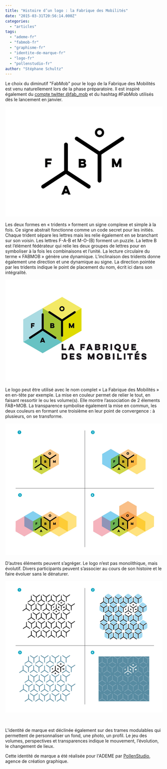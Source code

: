 ```yaml
---
title: "Histoire d’un logo : la Fabrique des Mobilités"
date: "2015-03-31T20:56:14.000Z"
categories: 
  - "articles"
tags: 
  - "ademe-fr"
  - "fabmob-fr"
  - "graphisme-fr"
  - "identite-de-marque-fr"
  - "logo-fr"
  - "pollenstudio-fr"
author: "Stéphane Schultz"
---
```


Le choix du diminutif "FabMob" pour le logo de la Fabrique des Mobilités est venu naturellement lors de la phase préparatoire. Il est inspiré également du [compte twitter @fab\_mob](https://twitter.com/fab_mob) et du hashtag #FabMob utilisés dès le lancement en janvier.

![FabMob-logo-0](images/FabMob-logo-0.jpg)

Les deux formes en « tridents » forment un signe complexe et simple à la fois. Ce signe abstrait fonctionne comme un code secret pour les initiés. Chaque trident sépare les lettres mais les relie également en se branchant sur son voisin. Les lettres F-A-B et M-O-(B) forment un puzzle. La lettre B est l’élément fédérateur qui relie les deux groupes de lettres pour en symboliser à la fois les combinaisons et l’unité. La lecture circulaire du terme « FABMOB » génère une dynamique. L’inclinaison des tridents donne également une direction et une dynamique au signe. La direction pointée par les tridents indique le point de placement du nom, écrit ici dans son intégralité.

![FabMob-logo-1](images/FabMob-logo-1.jpg)

Le logo peut être utilisé avec le nom complet « La Fabrique des Mobilités » en en-tête par exemple. La mise en couleur permet de relier le tout, en faisant ressortir le ou les volume(s). Elle montre l’association de 2 élements FAB+MOB. La transparence symbolise également la mise en commun, les deux couleurs en formant une troisième en leur point de convergence : à plusieurs, on se transforme.

![FabMob-logo-2](images/FabMob-logo-2.jpg)

D’autres éléments peuvent s’agréger. Le logo n’est pas monolithique, mais évolutif. Divers participants peuvent s’associer au cours de son histoire et le faire évoluer sans le dénaturer.

![FabMob-logo-3](images/FabMob-logo-3.jpg)

 

L'identité de marque est déclinée également sur des trames modulables qui permettent de personnaliser un fond, une photo, un profil. Le jeu des volumes, perspectives et transparences indique le mouvement, l’évolution, le changement de lieux.

Cette identité de marque a été réalisée pour l'ADEME par [PollenStudio](http://www.pollenstudio.fr "lien vers le site de pollenstudio"), agence de création graphique.
